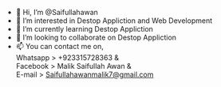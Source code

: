 - 👋 Hi, I’m @Saifullahawan
- 👀 I’m interested in Destop Appliction and Web Development
- 🌱 I’m currently learning Destop Appliction
- 💞️ I’m looking to collaborate on Destop Appliction
- 📫 You can contact me on,       
 Whatsapp > +923315728363 &      
 Facebook > Malik Saifullah Awan  &  
 E-mail > Saifullahawanmalik7@gmail.com
